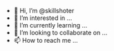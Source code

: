 - 👋 Hi, I’m @skillshoter
- 👀 I’m interested in ...
- 🌱 I’m currently learning ...
- 💞️ I’m looking to collaborate on ...
- 📫 How to reach me ...

<!---
Eduardo is a software engineer from Brazil, highly skilled in Web Development, using tools such as: HTML, CSS, SQL, Typescript, C#, and Angular. 
He studied computer engineering and started his career working on fixing telecommunication equipments for about 4 years, but changed his path to 
do what he likes the most: coding. Passionate about education, Eduardo believes we'll always have something to learn, and he lives by his words.
 Currently learning about Python, Data Science, Artificial Intelligence and willing to join a master's program in the best Brazilian university: Unicamp.

Experience working for consultancy companies, working on the implementation and maintenance of complex systems..
--->
